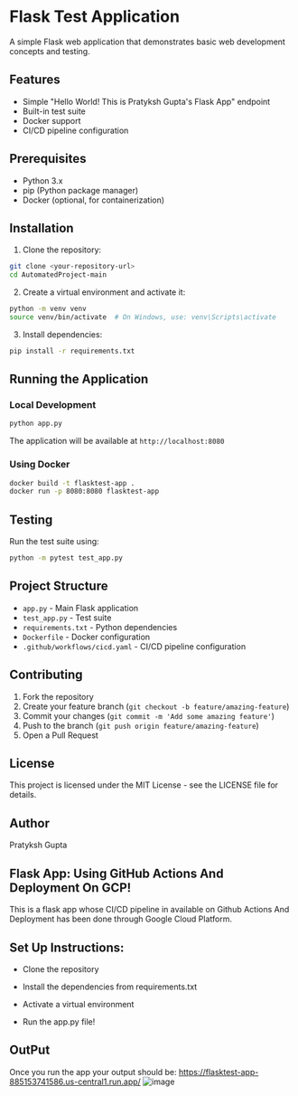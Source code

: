 # Flask Test Application

A simple Flask web application that demonstrates basic web development concepts and testing.

## Features

- Simple "Hello World! This is Pratyksh Gupta's Flask App" endpoint
- Built-in test suite
- Docker support
- CI/CD pipeline configuration

## Prerequisites

- Python 3.x
- pip (Python package manager)
- Docker (optional, for containerization)

## Installation

1. Clone the repository:
```bash
git clone <your-repository-url>
cd AutomatedProject-main
```

2. Create a virtual environment and activate it:
```bash
python -m venv venv
source venv/bin/activate  # On Windows, use: venv\Scripts\activate
```

3. Install dependencies:
```bash
pip install -r requirements.txt
```

## Running the Application

### Local Development
```bash
python app.py
```
The application will be available at `http://localhost:8080`

### Using Docker
```bash
docker build -t flasktest-app .
docker run -p 8080:8080 flasktest-app
```

## Testing

Run the test suite using:
```bash
python -m pytest test_app.py
```

## Project Structure

- `app.py` - Main Flask application
- `test_app.py` - Test suite
- `requirements.txt` - Python dependencies
- `Dockerfile` - Docker configuration
- `.github/workflows/cicd.yaml` - CI/CD pipeline configuration

## Contributing

1. Fork the repository
2. Create your feature branch (`git checkout -b feature/amazing-feature`)
3. Commit your changes (`git commit -m 'Add some amazing feature'`)
4. Push to the branch (`git push origin feature/amazing-feature`)
5. Open a Pull Request

## License

This project is licensed under the MIT License - see the LICENSE file for details.

## Author

Pratyksh Gupta

## Flask App: Using GitHub Actions And Deployment On GCP!
This is a flask app whose CI/CD pipeline in available on Github Actions And Deployment has been done through Google Cloud Platform.

## Set Up Instructions:

- Clone the repository
- Install the dependencies from requirements.txt

- Activate a virtual environment
- Run the app.py file!

## OutPut
Once you run the app your output should be:
https://flasktest-app-885153741586.us-central1.run.app/
![image](https://github.com/user-attachments/assets/a114edbd-3549-4dfb-a918-116f0f7ee25d)



